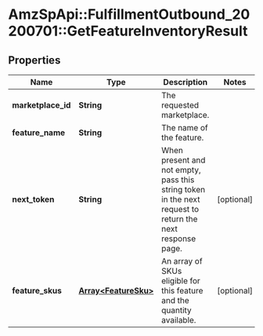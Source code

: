 # AmzSpApi::FulfillmentOutbound_20200701::GetFeatureInventoryResult

## Properties
Name | Type | Description | Notes
------------ | ------------- | ------------- | -------------
**marketplace_id** | **String** | The requested marketplace. | 
**feature_name** | **String** | The name of the feature. | 
**next_token** | **String** | When present and not empty, pass this string token in the next request to return the next response page. | [optional] 
**feature_skus** | [**Array&lt;FeatureSku&gt;**](FeatureSku.md) | An array of SKUs eligible for this feature and the quantity available. | [optional] 

